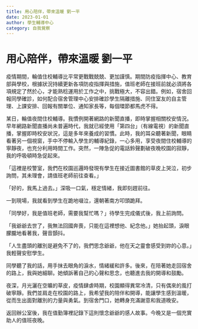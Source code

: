 ```yaml
---
title: 用心陪伴，帶來溫暖 劉一平
date: 2023-01-01
author: 學生輔導中心
category: 自我覺察
---
```


# 用心陪伴，帶來溫暖 劉一平

疫情期間，輪值住校輔導比平常更戰戰兢兢、更加謹慎。期間防疫指揮中心、教育部與學校，根據狀況持續更新各項防疫指揮與措施，值班老師在接班前就必須將各項規定了然於心，才能熟稔運用於工作之中，挑戰極大，不容出錯。例如，宿舍回報同學確診，如何配合宿舍管理中心安排確診學生隔離措施、同住室友的自主管理、上課安排、回報有關單位、通知家長等，每個環節都馬虎不得。

某日，輪值夜間住校輔導。我慣例開著網路的新聞直播，即時掌握相關校安情況。早年網路新聞直播尚未普遍時代，我就已經使用「第四台」（有線電視）的新聞直播，掌握即時校安狀況，這是多年來養成的習慣。此時，我的耳朵聽著新聞，眼睛看著另一個視窗，手中不停輸入學生的輔導紀錄，一心多用，享受夜間住校輔導的寧靜夜，也充分利用時間工作。突然，一陣急促的電話鈴聲劃破夜晚校園的寂靜，我的呼吸頓時急促起來。

「這裡是校警室，我們在校園巡邏時發現有學生在接近圖書館的草皮上哭泣，初步詢問，其未理會，請值班老師前往查看。」

「好的，我馬上過去。」深吸一口氣，穩定情緒，我即刻趕前往。

一到現場，我就看到學生在跪地啜泣，還朝著南方叩頭跪拜。

「同學好，我是值班老師，需要我幫忙嗎？」待學生完成儀式後，我上前詢問。

「我爺爺去世了，我無法回國奔喪，只能在這裡想他、紀念他。」她抬起頭，淚眼朦朧地看著我，聲音顫抖。

「人生盡頭的離別是避免不了的，我們思念爺爺，他在天之靈會感受到妳的心意。」我輕聲安慰學生。

同學聽了我的話，用手抹去眼角的淚水，情緒緩和許多。後來，在陪著她走回宿舍的路上，我與她細聊。她傾訴著自己的心聲和思念，也聽進去我的開導和鼓勵。

夜深，月光灑在空曠的草皮，疫情肆虐時期，校園顯得異常冷清，只有偶來的風打破寧靜。我們並肩走在校園的路上，我希望我的陪伴和開導，能讓學生感到溫暖，從而生出面對離別的力量與勇氣。到宿舍門口，她轉身充滿謝意和我道晚安。

返回辦公室後，我在值勤簿裡記錄下這則懷念爺爺的感人故事。今晚又是一個充實助人的值班夜晚。